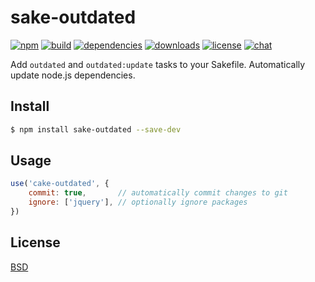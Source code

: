 # sake-outdated

[![npm][npm-img]][npm-url]
[![build][build-img]][build-url]
[![dependencies][dependencies-img]][dependencies-url]
[![downloads][downloads-img]][downloads-url]
[![license][license-img]][license-url]
[![chat][chat-img]][chat-url]

Add `outdated` and `outdated:update` tasks to your Sakefile. Automatically
update node.js dependencies.

## Install
```bash
$ npm install sake-outdated --save-dev
```

## Usage
```javascript
use('cake-outdated', {
    commit: true,       // automatically commit changes to git
    ignore: ['jquery'], // optionally ignore packages
})
```

## License
[BSD][license-url]

[build-img]:        https://img.shields.io/travis/sakejs/sake-outdated.svg
[build-url]:        https://travis-ci.org/sakejs/sake-outdated
[chat-img]:         https://badges.gitter.im/join-chat.svg
[chat-url]:         https://gitter.im/sakejs/hi
[coverage-img]:     https://coveralls.io/repos/sakejs/sake-outdated/badge.svg?branch=master&service=github
[coverage-url]:     https://coveralls.io/github/sakejs/sake-outdated?branch=master
[dependencies-img]: https://david-dm.org/sakejs/sake-outdated.svg
[dependencies-url]: https://david-dm.org/sakejs/sake-outdated
[downloads-img]:    https://img.shields.io/npm/dm/sake-outdated.svg
[downloads-url]:    http://badge.fury.io/js/sake-outdated
[license-img]:      https://img.shields.io/npm/l/sake-outdated.svg
[license-url]:      https://github.com/sakejs/sake-outdated/blob/master/LICENSE
[npm-img]:          https://img.shields.io/npm/v/sake-outdated.svg
[npm-url]:          https://www.npmjs.com/package/sake-outdated
